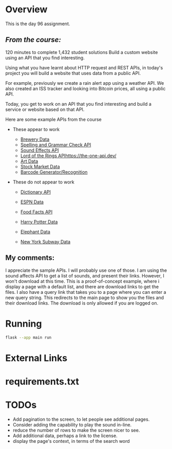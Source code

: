 # Overview

This is the day 96 assignment.

## _From the course:_
120 minutes to complete
1,432 student solutions
Build a custom website using an API that you find interesting.

Using what you have learnt about HTTP request and REST APIs, in today's project you will build a website that uses data from a public API.

For example, previously we create a rain alert app using a weather API. We also created an ISS tracker and looking into Bitcoin prices, all using a public API.

Today, you get to work on an API that you find interesting and build a service or website based on that API.

Here are some example APIs from the course

- These appear to work
    - [Brewery Data](https://www.openbrewerydb.org/?ref=public-apis)
    - [Spelling and Grammar Check API](https://www.perfecttense.com/api)
    - [Sound Effects API](https://freesound.org/docs/api/index.html?ref=public-apis)
    - [Lord of the Rings API]()https://the-one-api.dev/
    - [Art Data](https://developers.artsy.net/v2/)
    - [Stock Market Data](https://marketstack.com/)
    - [Barcode Generator/Recognition](https://www.cloudmersive.com/barcode-api?ref=public-apis)

- These do not appear to work
    - [Dictionary API](https://owlbot.info/?ref=public-apis)
    - [ESPN Data](http://www.espn.com/apis/devcenter/io-docs.html?ref=public-apis)
    - [Food Facts API](https://documenter.getpostman.com/view/8470508/SVtN3Wzy)
    - [Harry Potter Data](https://www.potterapi.com/?ref=public-apis)
    - [Elephant Data](https://elephant-api.herokuapp.com/?ref=public-apis)

    - [New York Subway Data](http://nycpulse.herokuapp.com/api)


## My comments:


I appreciate the sample APIs.  I will probably use one of those.
I am using the sound affects API to get a list of sounds, and present their links.  However, I won't download at this time.
This is a proof-of-concept example, where i display a page with a default list, and there are download links to get the files.
I also have a query link that takes you to a page where you can enter a new query string.  This redirects to the main page to show you the files and their download links.
The download is only allowed if you are logged on.

# Running

```bash
flask --app main run
```

# External Links


# requirements.txt


# TODOs

- Add pagination to the screen, to let people see additional pages.
- Consider adding the capability to play the sound in-line.
- reduce the number of rows to make the screen nicer to see.  
- Add additional data, perhaps a link to the license.
- display the page's context, in terms of the search word